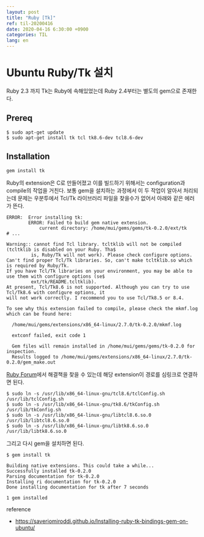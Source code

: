 ```yaml
---
layout: post
title: "Ruby [Tk]"
ref: til-20200416
date: 2020-04-16 6:30:00 +0900
categories: TIL
lang: en
---
```


# Ubuntu Ruby/Tk 설치

Ruby 2.3 까지 Tk는 Ruby에 속해있었는데 Ruby 2.4부터는 별도의 gem으로 존재한다.

## Prereq
```
$ sudo apt-get update
$ sudo apt-get install tk tcl tk8.6-dev tcl8.6-dev
```

## Installation
```
gem install tk
```

Ruby의 extension은 C로 만들어졌고 이를 빌드하기 위해서는 configuration과 compile의 작업을 거친다.
보통 gem을 설치하는 과정에서 이 두 작업이 알아서 처리되는데 문제는 우분투에서 
Tcl/Tk 라이브러리 파일을 찾을수가 없어서 아래와 같은 에러가 뜬다.

```
ERROR:  Error installing tk:                                                                             
        ERROR: Failed to build gem native extension.                                                     
            current directory: /home/mui/gems/gems/tk-0.2.0/ext/tk                                               
# ...

Warning:: cannot find Tcl library. tcltklib will not be compiled (tcltklib is disabled on your Ruby. Tha$
         is, Ruby/Tk will not work). Please check configure options.                                             
Can't find proper Tcl/Tk libraries. So, can't make tcltklib.so which is required by Ruby/Tk.
If you have Tcl/Tk libraries on your environment, you may be able to use them with configure options (se$
         ext/tk/README.tcltklib).
At present, Tcl/Tk8.6 is not supported. Although you can try to use Tcl/Tk8.6 with configure options, it
will not work correctly. I recommend you to use Tcl/Tk8.5 or 8.4.

To see why this extension failed to compile, please check the mkmf.log which can be found here:

  /home/mui/gems/extensions/x86_64-linux/2.7.0/tk-0.2.0/mkmf.log

  extconf failed, exit code 1

  Gem files will remain installed in /home/mui/gems/gems/tk-0.2.0 for inspection.
  Results logged to /home/mui/gems/extensions/x86_64-linux/2.7.0/tk-0.2.0/gem_make.out
```

[Ruby Forum](https://www.ruby-forum.com/t/building-ext-tk-on-ubuntu-14-04/231470/5)에서 
해결책을 찾을 수 있는데 해당 extension이 경로를 심링크로 연결하면 된다.

```
$ sudo ln -s /usr/lib/x86_64-linux-gnu/tcl8.6/tclConfig.sh /usr/lib/tclConfig.sh
$ sudo ln -s /usr/lib/x86_64-linux-gnu/tk8.6/tkConfig.sh /usr/lib/tkConfig.sh
$ sudo ln -s /usr/lib/x86_64-linux-gnu/libtcl8.6.so.0 /usr/lib/libtcl8.6.so.0
$ sudo ln -s /usr/lib/x86_64-linux-gnu/libtk8.6.so.0 /usr/lib/libtk8.6.so.0
```

그리고 다시 gem을 설치하면 된다.

```
$ gem install tk

Building native extensions. This could take a while...
Successfully installed tk-0.2.0
Parsing documentation for tk-0.2.0
Installing ri documentation for tk-0.2.0
Done installing documentation for tk after 7 seconds

1 gem installed
```

reference
- https://saveriomiroddi.github.io/Installing-ruby-tk-bindings-gem-on-ubuntu/
